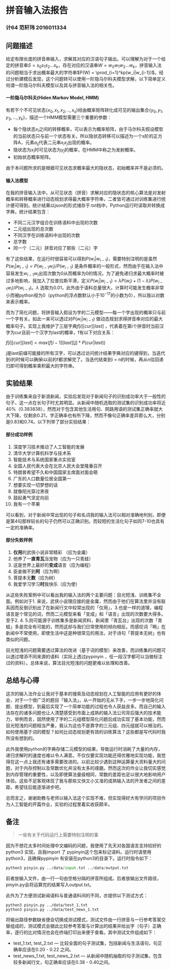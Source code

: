 # 拼音输入法报告

### 计64 范轩玮 2016011334

## 问题描述

给定有限长度的拼音串输入，求解其对应的汉语句子输出。可以理解为对于一个给定的拼音串$S = s_0s_1s_2…s_k$，存在对应的汉语串$W = w_0w_1w_2…w_k$，拼音输入法的问题相当于求出概率最大的字符串$P(W) = \prod_{i=1}^kp(w_i|w_{i-1})$。经过分析建模后发现，这个问题转可以使用一阶隐马尔科夫模型求解，以下简单定义何谓一阶隐马尔科夫模型以及其与拼音输入法的相关性。

#### 一阶隐马尔科夫(Hiden Markov Model, HMM)

有若干个不可见状态$\{x_0, x_1, x_2,..,x_s\}$经由概率矩阵转化成可见的输出集合$\{y_0, y_1, y_3,…,y_k\}$，描述一个HMM模型需要三个重要的参数：

- 每个隐状态$x_i$之间的转移概率，可以表示为概率矩阵，由于马尔科夫假设模型的当前状态只与前一个状态有关。所以隐状态转移可以描述为一个s阶的正方阵A，元素$a_{ij}$代表二元串$x_ix_j$出现的概率。
- 隐状态为$x_i$时可见状态为$y_j$的概率，在HMM中称之为发射概率。
- 初始状态概率矩阵。

由于本问题所求的是根据可见状态求概率最大的隐状态，初始概率并不是必须的。

#### 输入法模型

在我的拼音输入法中，从可见状态（拼音）求解对应的隐状态的核心算法是对发射概率和转移概率进行动态规划求得最大概率字符串，二者皆可通过对训练集进行统计便可得到。统计结果以json的形式储存于.txt档中，Python运行时读取并转换成字典，统计结果包含：

- 不同二元汉字组合在训练语料中出现的次数
- 二元组出现的总次数
- 不同汉字在训练语料中出现的次数
- 总字数
- 同一个（二元）拼音对应了那些（二元）字

有了这些结果，在运行时很容易可以得到$P(w_i|w_{i-1})$，需要特别注明的是虽然$P(w_i|w_{i-1}) = P(w_{i-1}w_i)/P(w_{i-1})$ 是条件概率的一般形式，然而由于在输入法中容易发生$w_{i-1}w_i$出现次数为0从而概率为0的情况，为了避免递归求最大概率时被过多地影响，我加入了拉普拉斯平滑，定义$P(w_i|w_{i-1}) = \lambda P(w_i ) + (1-\lambda)P(w_{i-1}w_i)/P(w_{i-1})$。$\lambda$ 选取为0.01，此外由于语料总量很大，计算时可能发生概率非常小而被python视为0（python的浮点数默认小于$10^{-17}$的小数为0），所以我以对数来表示概率。

而为了简化问题，将拼音输入假设为字的二元模型——每一个字出现的概率只与前一个字有关。如此一来可以透过对$P(w_i|w_{i-1})$ 做动态规划求得拼音串对应的最大概率句子。实现上我维护了三层字典$f[i][cur][last]$ ，代表着在第i个拼音时当前汉字为cur且前一个汉字为last的概率，f有以下对应关系：

$f[i][cur][last] = max(f[i-1][last][j]*P(cur|last))$

j是last前缀可能接的所有汉字，可以透过访问统计结果字典对应的键得到，当迭代到i的时候可以确保i以前的f都求解完了。当迭代结束到i = n的时候，再从n往回递归即可得到概率乘积最大的字符串。

## 实验结果

由于训练集来自于新浪新闻，实验后发现对于新闻句子的识别成功率大于一般性的句子，这一点在长句子时尤其明显。从新闻中随机选取的测试集的识别成功率将近40%（0.383838），然而对于包含其他生活用句、网路用语的测试集正确率就大大下降，仅剩余0.21，字正确率也有所下降，然而不像句正确率差异那么大，分别是0.83和0.74。以下列举了部分实验结果：

#### 部分成功样例

1. 深度学习技术推动了人工智能的发展
2. 清华大学计算机科学与技术系
3. 智能技术与系统国家重点实验室
4. 全国人民代表大会在北京人民大会堂隆重召开
5. 特朗普希望不久和中国国家主席面对面会晤
6. 广东的人口数量位居全国第一
7. 想要实现一切梦想的话
8. 就像阳光穿过黑夜
9. 鼓起勇气坚定向前
10. 我有一个苹果

可以看到，对于新闻中常出现的句子和名词我的输入法可以相对准确地判别，即便是第4句那样较长的句子仍然可以正确识别。而较短的生活化句子如同7-10也具有一定的准确率。

#### 部分失败样例

1. **仅用**的武侠小说非常精彩 （应为金庸）
2. 他养了一**直青瓦**当宠物（应为一只青蛙）
3. 这是世界上最好的**变成**语言（应为编程）
4. 臣妾做不到**阿**（应为啊）
5. 菩提本无**数**（应为树）
6. 我爱学习学习**时**我快乐（应为使）

从这些失败案例中可以看出我的输入法的两个主要问题：目光短浅、训练集不全面。例如对于1. 来说，武侠小说理应接的是金庸，然而由于他们在算法里并没有联系因而反倒识别出了在新闻行文中较常出现的「仅用」，3.也是一样的道理，编程语言是个常见的词，然而二元模型来看「变成」和「语言」出现的次数要大得多。至于2. 4. 5.则可能源于训练集多是新闻资料，新闻里「青瓦台」出现的次数「青蛙」多是完全有可能的，然而这却与我们日常使用的倾向相反。而感叹词「啊」在新闻中不常使用，即使生活中这是种很常见的用法，对于诗句「菩提本无树」也有类似的问题。

目光短浅的问题需要透过算法的改进（基于词的模型）来改善，而训练集的问题可以透过增添不同来源的语料（实际上透过pypinyin ，任一段汉字都可以当做标注过的资料）。总体来说，算法目光短浅的问题更难以处理和改善。

## 总结与心得

这次的输入法作业让我对于基本的搜索及动态规划在人工智能的应用有更好的体会，对于一个很广泛的题目「输入法」，从一开始的无从下手，一步一步地简化问题、提出模型，到最后实现了一个简单功能的过程也令人获益良多。而自己的输入法存在的诸多问题也让人清楚感受到市面上成熟的输入法公司背后强大的技术能力，举例而言，固然使用了字的二元组模型简化问题后成功实现了基本功能，然而目光短浅的问题相当严重，我认为这也不是靠字的三元组、四元组就可以根治的。如何使用基于词的模型？如何比动态规划更有效的训练算法？这些都是写代码时我所没有想到的。

此外我使用python的字典存储二元模型的结果，导致运行时消耗了大量的内存，递归求解时的速度也难以令人满意。不仅仅要实现功能还得优雅地实现功能，我觉得在这一点上我还有诸多需要改进的。以前比较少遇到这种运算量大资料量大的问题，对于内存控制以及常数优化并没有太多的琢磨。然而这次的作业让我切实感觉到内存管理的重要性，以及即使算法量级相同，常数的差距也足以很大地影响用户体验。这些不足客观体现了我与那些又快又小又准的成熟输入法的开发者之间的差距，希望往后能逐渐进步吧。

总而言之，谢谢助教与老师以输入法这个实现不难，但实现得好大有学问的项目作为人工智能的开篇作业，实验的过程里着实收获颇丰。

## 备注

>  一些有关于代码运行上需要特别注明的事

因为不想花太多时间处理中文编码的问题，我使用了先天对各国语言支持较好的python3 实现，且我import 了 pypinyin这个包来标记语料。运行时请使用python3，且确保pypinyin 有安装在python3的目录下。运行时指令如下：

```python
python3 pinyin.py ../data/input.txt ../data/output.txt
```

前者放输入文件，由一行一句由空格分隔的拼音所组成。后者放输出文件路径，pinyin.py会将运算完的结果写入output.txt。

此外为了方便测试新闻语料与普通语料间的不同，亦提供以下测试方式：

```
python3 pinyin.py ../data/test_1.txt
python3 pinyin.py ../data/test_news_1.txt
```

将输出路径参数缺省便会切换成测试模式，测试文件由一行拼音与一行参考答案交替组成的，测试模式会据此比较参考答案与计算出的结果并给出字（句子）正确率，逐行的比对情况也会在终端打印出来便于查看。其中测试文件组成如下：

- test_1.txt, test_2.txt — 比较全面的句子测试集，包括新闻与生活语句，句正确率应该在0.20 - 0.22 之间。
- test_news_1.txt, test_news_2.txt — 从新闻中随机抽取的句子测试集，包含较多新闻行文，句正确率应该在0.38 - 0.40之间。